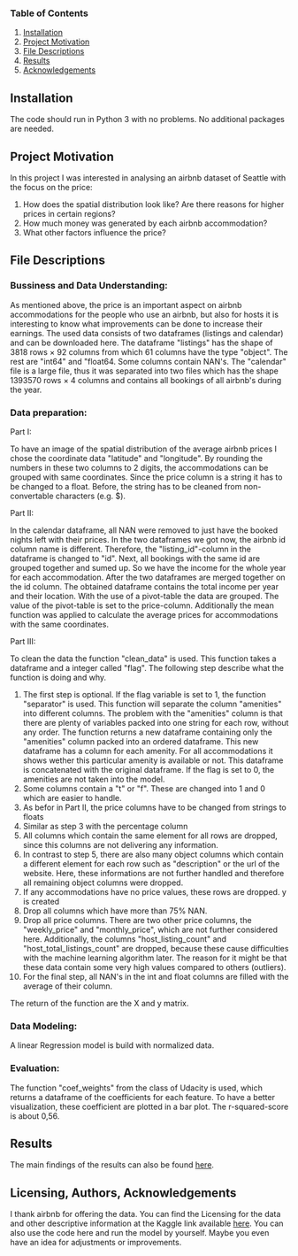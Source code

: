 ### Table of Contents

1. [Installation](#installation)
2. [Project Motivation](#motivation)
3. [File Descriptions](#files)
4. [Results](#results)
5. [Acknowledgements](#licensing)

## Installation <a name="installation"></a>

The code should run in Python 3 with no problems. No additional packages are needed. 

## Project Motivation<a name="motivation"></a>

In this project I was interested in analysing an airbnb dataset of Seattle with the focus on the price:

1. How does the spatial distribution look like? Are there reasons for higher prices in certain regions?
2. How much money was generated by each airbnb accommodation? 
3. What other factors influence the price?

## File Descriptions <a name="files"></a>

### Bussiness and Data Understanding:
As mentioned above, the price is an important aspect on airbnb accommodations for the people who use an airbnb, but also for hosts it is 
interesting to know what improvements can be done to increase their earnings. 
The used data consists of two dataframes (listings and calendar) and can be downloaded here. The dataframe "listings" has the shape 
of 3818 rows × 92 columns from which 61 columns have the type "object". The rest are "int64" and "float64. Some columns contain NAN's. 
The "calendar" file is a large file, thus it was separated into two files which has the shape 1393570 rows × 4 columns and contains
all bookings of all airbnb's during the year.

### Data preparation:
Part I:

To have an image of the spatial distribution of the average airbnb prices I chose the coordinate data "latitude" and "longitude".
By rounding the numbers in these two columns to 2 digits, the accommodations can be grouped with same coordinates. 
Since the price column is a string it has to be changed to a float. Before, the string has to be cleaned from non-convertable
characters (e.g. $). 

Part II: 

In the calendar dataframe, all NAN were removed to just have the booked nights left with their prices. 
In the two dataframes we got now, the airbnb id column name is different. Therefore, the "listing_id"-column in the dataframe is changed to "id". 
Next, all bookings with the same id are grouped together and sumed up. So we have the income for the whole year for each 
accommodation. After the two dataframes are merged together on the id column. The obtained dataframe contains the total income per year and
their location.
With the use of a pivot-table the data are grouped. The value of the pivot-table is set to the price-column. 
Additionally the mean function was applied to calculate the average prices for accommodations with the same coordinates.

Part III:

To clean the data the function "clean_data" is used. This function takes a dataframe and a integer called "flag". The following step describe
what the function is doing and why. 

1.  The first step is optional. If the flag variable is set to 1, the function "separator" is used. 
    This function will separate the column "amenities" into different columns. The problem with the "amenities" column is that there
    are plenty of variables packed into one string for each row, without any order. The function returns a new dataframe containing 
    only the "amenities" column packed into an ordered dataframe. This new dataframe has a column for each amenity. For all accommodations
    it shows wether this particular amenity is available or not. This dataframe is concatenated with the original dataframe.
    If the flag is set to 0, the amenities are not taken into the model. 
2.  Some columns contain a "t" or "f". These are changed into 1 and 0 which are easier to handle.
3.  As befor in Part II, the price columns have to be changed from strings to floats
4.  Similar as step 3 with the percentage column
5.  All columns which contain the same element for all rows are dropped, since this columns are not delivering any information.
6.  In contrast to step 5, there are also many object columns which contain a different element for each row such as "description" or the url
    of the website. Here, these informations are not further handled and therefore all remaining object columns were dropped.
7.  If any accommodations have no price values, these rows are dropped. y is created
8.  Drop all columns which have more than 75% NAN.
9.  Drop all price columns. There are two other price columns, the "weekly_price" and "monthly_price", which are not further considered here.
    Additionally, the columns "host_listing_count" and "host_total_listings_count" are dropped, because these cause difficulties with the 
    machine learning algorithm later. The reason for it might be that these data contain some very high values compared to others (outliers).
10. For the final step, all NAN's in the int and float columns are filled with the average of their column. 

The return of the function are the X and y matrix.

### Data Modeling:

A linear Regression model is build with normalized data.

### Evaluation:

The function "coef_weights" from the class of Udacity is used, which returns a dataframe of the coefficients for each feature. To have a better visualization, 
these coefficient are plotted in a bar plot. The r-squared-score is about 0,56. 

## Results<a name="results"></a>

The main findings of the results can also be found [here](https://naefrico.medium.com/what-drives-prices-at-airbnb-accommodations-c60e4589a099).

## Licensing, Authors, Acknowledgements<a name="licensing"></a>

I thank airbnb for offering the data. You can find the Licensing for the data and other descriptive information at the Kaggle link available [here](https://www.kaggle.com/airbnb/seattle/data). You can also use the code here and run the model by yourself. Maybe you even have an idea for adjustments or improvements. 

